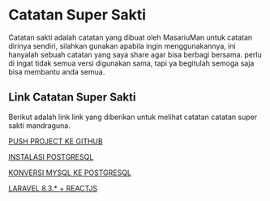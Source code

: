 # Catatan Super Sakti

Catatan sakti adalah catatan yang dibuat oleh MasariuMan untuk catatan dirinya sendiri, silahkan gunakan apabila ingin menggunakannya, ini hanyalah sebuah catatan yang saya share agar bisa berbagi bersama. perlu di ingat tidak semua versi digunakan sama, tapi ya begitulah semoga saja bisa membantu anda semua.

## Link Catatan Super Sakti

Berikut adalah link link yang diberikan untuk melihat catatan catatan super sakti mandraguna.

[PUSH PROJECT KE GITHUB](https://github.com/masariuman/catatan_sakti/blob/master/ISI/GITHUB.md)


[INSTALASI POSTGRESQL](https://github.com/masariuman/catatan_sakti/blob/master/ISI/postgresql_ubuntu_18.04(current).md)


[KONVERSI MYSQL KE POSTGRESQL](https://github.com/masariuman/catatan_sakti/blob/master/ISI/Konversi_Mysql_ke_PostgreSQL.md)

[LARAVEL 8.3.* + REACTJS](https://github.com/masariuman/catatan_sakti/blob/master/ISI/ReactLaravel8.md)

